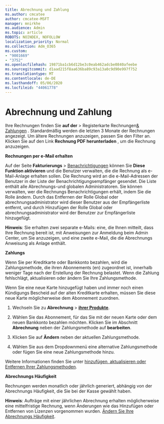 ```yaml
---
title: Abrechnung und Zahlung
ms.author: cmcatee
author: cmcatee-MSFT
manager: mnirkhe
ms.audience: Admin
ms.topic: article
ROBOTS: NOINDEX, NOFOLLOW
localization_priority: Normal
ms.collection: Adm_O365
ms.custom:
- "9001669"
- "3752"
ms.openlocfilehash: 19871ba1cb6d12be3c0eab462adcbe0840afeebe
ms.sourcegitcommit: d1aad215f8aa636ba89c93a13a0c9d90e997f752
ms.translationtype: MT
ms.contentlocale: de-DE
ms.lasthandoff: 05/06/2020
ms.locfileid: "44061778"
---
```

# <a name="billing-and-payment"></a>Abrechnung und Zahlung

Ihre Rechnungen finden Sie **auf der** > Registerkarte Rechnungen[& Zahlungen](https://go.microsoft.com/fwlink/p/?linkid=848039) .  Standardmäßig werden die letzten 3 Monate der Rechnungen angezeigt.  Um ältere Rechnungen anzuzeigen, passen Sie den Filter an.  Klicken Sie auf den Link **Rechnung PDF herunterladen** , um die Rechnung anzuzeigen.

**Rechnungen per e-Mail erhalten**

Auf der Seite **Fakturierungs** > [Benachrichtigungen](https://go.microsoft.com/fwlink/p/?linkid=853212) können Sie **Diese Funktion aktivieren** und die Benutzer verwalten, die die Rechnung als e-Mail-Anlage erhalten sollen. Die Rechnung wird an die e-Mail-Adressen der Benutzer in der Liste der Benachrichtigungsempfänger gesendet. Die Liste enthält alle Abrechnungs-und globalen Administratoren.  Sie können verwalten, wer die Rechnungs Benachrichtigungen erhält, indem Sie die Rolle ändern.  Durch das Entfernen der Rolle Global oder abrechnungsadministrator wird dieser Benutzer aus der Empfängerliste entfernt, und durch Hinzufügen der Rolle Global oder abrechnungsadministrator wird der Benutzer zur Empfängerliste hinzugefügt.

**Hinweis**: Sie erhalten zwei separate e-Mails: eine, die Ihnen mitteilt, dass Ihre Rechnung bereit ist, mit Anweisungen zur Anmeldung beim Admin Center, um Sie anzuzeigen, und eine zweite e-Mail, die die Abrechnungs Anweisung als Anlage enthält.

**Zahlungs**

Wenn Sie per Kreditkarte oder Bankkonto bezahlen, wird die Zahlungsmethode, die ihren Abonnements (en) zugeordnet ist, innerhalb weniger Tage nach der Erstellung der Rechnung belastet.  Wenn die Zahlung fehlschlägt, aktualisieren oder ändern Sie Ihre Zahlungsmethode. 

Wenn Sie eine neue Karte hinzugefügt haben und immer noch einen Kündigungs Bescheid auf der alten Kreditkarte erhalten, müssen Sie diese neue Karte möglicherweise dem Abonnement zuordnen.

1. Wechseln Sie zu **Abrechnung** > **[ihrer Produkte](https://go.microsoft.com/fwlink/p/?linkid=842054)**.

2. Wählen Sie das Abonnement, für das Sie mit der neuen Karte oder dem neuen Bankkonto bezahlen möchten. Klicken Sie im Abschnitt **Abrechnung** neben der Zahlungsmethode auf **bearbeiten**.

3. Klicken Sie auf **Ändern** neben der aktuellen Zahlungsmethode.

4. Wählen Sie aus dem Dropdownmenü eine alternative Zahlungsmethode oder fügen Sie eine neue Zahlungsmethode hinzu.

Weitere Informationen finden Sie unter [hinzufügen, aktualisieren oder Entfernen Ihrer Zahlungsmethoden](https://go.microsoft.com/fwlink/?linkid=2118133).

**Abrechnungs Häufigkeit**

Rechnungen werden monatlich oder jährlich generiert, abhängig von der Abrechnungs Häufigkeit, die Sie bei der Kasse gewählt haben.  

**Hinweis**: Aufträge mit einer jährlichen Abrechnung erhalten möglicherweise eine mittelfristige Rechnung, wenn Änderungen wie das Hinzufügen oder Entfernen von Lizenzen vorgenommen wurden.  [Ändern Sie Ihre Abrechnungs Häufigkeit](https://go.microsoft.com/fwlink/?linkid=2119148).
